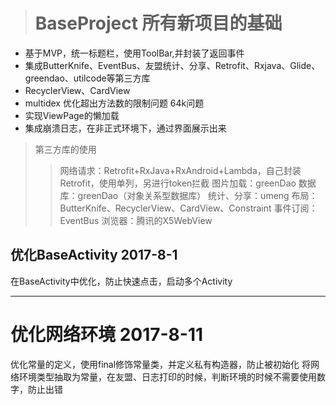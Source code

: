 > # BaseProject 所有新项目的基础
* 基于MVP，统一标题栏，使用ToolBar,并封装了返回事件
* 集成ButterKnife、EventBus、友盟统计、分享、Retrofit、Rxjava、Glide、greendao、utilcode等第三方库
* RecyclerView、CardView
* multidex 优化超出方法数的限制问题 64k问题
* 实现ViewPage的懒加载
* 集成崩溃日志，在非正式环境下，通过界面展示出来

>第三方库的使用
>> 网络请求：Retrofit+RxJava+RxAndroid+Lambda，自己封装Retrofit，使用单列，另进行token拦截
>> 图片加载：greenDao
>> 数据库：greenDao（对象关系型数据库）
>> 统计、分享：umeng
>> 布局：ButterKnife、RecyclerView、CardView、Constraint
>> 事件订阅：EventBus
>> 浏览器：腾讯的X5WebView

## 优化BaseActivity 2017-8-1
在BaseActivity中优化，防止快速点击，启动多个Activity

-----------------------------------------------------------
# 优化网络环境  2017-8-11
优化常量的定义，使用final修饰常量类，并定义私有构造器，防止被初始化
将网络环境类型抽取为常量，在友盟、日志打印的时候，判断环境的时候不需要使用数字，防止出错





